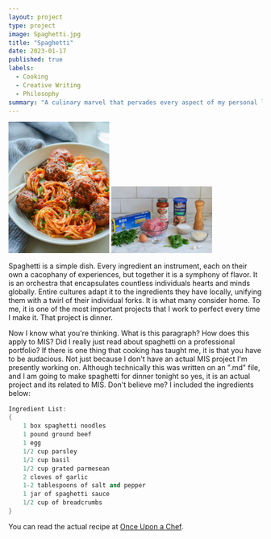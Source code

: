 ```yaml
---
layout: project
type: project
image: Spaghetti.jpg
title: "Spaghetti"
date: 2023-01-17
published: true
labels:
  - Cooking
  - Creative Writing
  - Philosophy
summary: "A culinary marvel that pervades every aspect of my personal life."
---
```


<div class="text-center p-4">
  <img width="200px" src="Spaghetti-and-Meatballs.webp" class="img-thumbnail" >
  <img width="200px" src="unassembled.webp" class="img-thumbnail" >
</div>

Spaghetti is a simple dish. Every ingredient an instrument, each on their own a cacophany of experiences, but together it is a symphony of flavor. It is an orchestra that encapsulates countless individuals hearts and minds globally. Entire cultures adapt it to the ingredients they have locally, unifying them with a twirl of their individual forks. It is what many consider home. To me, it is one of the most important projects that I work to perfect every time I make it. That project is dinner.

Now I know what you're thinking. What is this paragraph? How does this apply to MIS? Did I really just read about spaghetti on a professional portfolio? If there is one thing that cooking has taught me, it is that you have to be audacious. Not just because I don't have an actual MIS project I'm presently working on. Although technically this was written on an ".md" file, and I am going to make spaghetti for dinner tonight so yes, it is an actual project and its related to MIS. Don't believe me? I included the ingredients below:

```cpp
Ingredient List:
{
    1 box spaghetti noodles
    1 pound ground beef
    1 egg
    1/2 cup parsley
    1/2 cup basil
    1/2 cup grated parmesean
    2 cloves of garlic
    1-2 tablespoons of salt and pepper
    1 jar of spaghetti sauce
    1/2 cup of breadcrumbs
}
```

You can read the actual recipe at [Once Upon a Chef](https://www.onceuponachef.com/recipes/spaghetti-and-meatballs.html).
